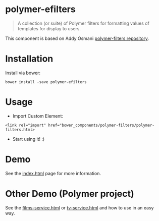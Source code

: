 polymer-efilters
================

> A collection (or suite) of Polymer filters for formatting values of templates for display to users.

This component is based on Addy Osmani [polymer-filters repository](https://github.com/addyosmani/polymer-filters).

# Installation
Install via bower:
````
bower install -save polymer-efilters
````

# Usage

- Import Custom Element:
````
<link rel="import" href="bower_components/polymer-filters/polymer-filters.html>
````
- Start using it! :)

# Demo

See the [index.html](https://github.com/eumendoza/polymer-filters/blob/master/index.html) page for more information.

# Other Demo (Polymer project)

See the [films-service.html](https://github.com/eumendoza/polymerFilmsApp/blob/master/elements/film/films-service.html) or [tv-service.html](https://github.com/eumendoza/polymerFilmsApp/blob/master/elements/tv/tv-service.html) and how to use in an easy way.
